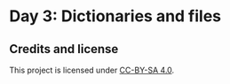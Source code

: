 # Day 3: Dictionaries and files

## Credits and license
This project is licensed under [CC-BY-SA 4.0](https://creativecommons.org/licenses/by-sa/4.0/).
